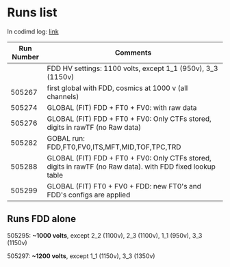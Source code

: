 # Runs list

In codimd log: [link](https://codimd.web.cern.ch/s/x2rM6lXar)

|Run Number | Comments |
|---------- |----------|
|           | FDD HV settings: 1100 volts, except 1_1 (950v), 3_3 (1150v) |
|505267 | first global with FDD, cosmics at 1000 v (all channels)|
|505274 |GLOBAL (FIT) FDD + FT0 + FV0: with raw data|
|505276 |GLOBAL (FIT) FDD + FT0 + FV0: Only CTFs stored, digits in rawTF (no Raw data)  |
|505282 |GOBAL run: FDD,FT0,FV0,ITS,MFT,MID,TOF,TPC,TRD |
|505288 | GLOBAL (FIT) FDD + FT0 + FV0: Only CTFs stored, digits in rawTF (no Raw data). with FDD fixed lookup table |
|505299 | GLOBAL (FIT) FT0 + FV0 + FDD: new FT0's and FDD's configs are applied |


## Runs FDD alone
505295: **~1000 volts**, except 2_2 (1100v), 2_3 (1100v), 1_1 (950v), 3_3 (1150v)

505297: **~1200 volts**, except 1_1 (1150v), 3_3 (1350v)
